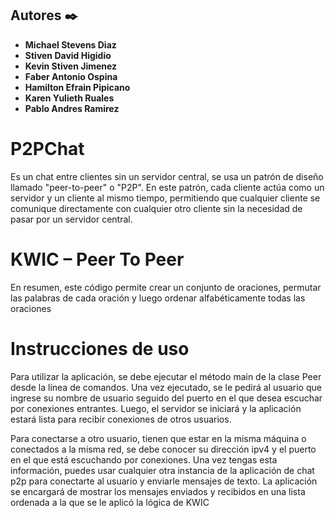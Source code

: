 ## Autores ✒️
* **Michael Stevens Diaz** 
* **Stiven David Higidio**
* **Kevin Stiven Jimenez** 
* **Faber Antonio Ospina**
* **Hamilton Efrain Pipicano** 
* **Karen Yulieth Ruales**
* **Pablo Andres Ramirez** 
# P2PChat
Es un chat entre clientes sin un servidor central, se usa un patrón de diseño llamado "peer-to-peer" o "P2P". 
En este patrón, cada cliente actúa como un servidor y un cliente al mismo tiempo, permitiendo que cualquier 
cliente se comunique directamente con cualquier otro cliente sin la necesidad de pasar por un servidor central.
# KWIC – Peer To Peer
En resumen, este código permite crear un conjunto de oraciones, permutar las palabras de cada oración y luego 
ordenar alfabéticamente todas las oraciones
# Instrucciones de uso
Para utilizar la aplicación, se debe ejecutar el método main de la clase Peer desde la línea de comandos. 
Una vez ejecutado, se le pedirá al usuario que ingrese su nombre de usuario seguido del puerto en el que desea escuchar por conexiones entrantes. 
Luego, el servidor se iniciará y la aplicación estará lista para recibir conexiones de otros usuarios.

Para conectarse a otro usuario, tienen que estar en la misma máquina o conectados a la misma red, se debe conocer su dirección ipv4 
y el puerto en el que está escuchando por conexiones. Una vez tengas esta información, puedes usar cualquier otra instancia de la 
aplicación de chat p2p para conectarte al usuario y enviarle mensajes de texto. La aplicación se encargará de mostrar los mensajes enviados y recibidos 
en una lista ordenada a la que se le aplicó la lógica de KWIC
